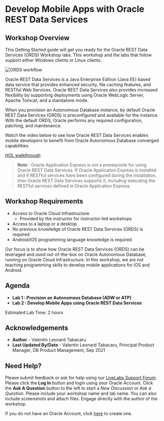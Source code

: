 # Develop Mobile Apps with Oracle REST Data Services

## Workshop Overview

This Getting Started guide will get you ready for the Oracle REST Data Services (ORDS) Workshop labs. This workshop and the labs that follow support either Windows clients or Linux clients.

![ORDS workflow](./images/ords-workflow.jpg "")

Oracle REST Data Services is a Java Enterprise Edition (Java EE) based data service that provides enhanced security, file caching features, and RESTful Web Services. Oracle REST Data Services also provides increased flexibility by supporting deployments using Oracle WebLogic Server, Apache Tomcat, and a standalone mode.

When you provision an Autonomous Database instance, by default Oracle REST Data Services (ORDS) is preconfigured and available for the instance. With the default ORDS, Oracle performs any required configuration, patching, and maintenance.

Watch the video below to see how Oracle REST Data Services enables mobile developers to benefit from Oracle Autonomous Database converged capabilities.

[HOL walkthrough](youtube:KqGzHKz1XLc)

 >**Note** : Oracle Application Express is not a prerequisite for using Oracle REST Data Services.
If Oracle Application Express is installed and if RESTful services have been configured during the installation, then Oracle REST Data Services supports it, including executing the RESTful services defined in Oracle Application Express.

## Workshop Requirements

* Access to Oracle Cloud Infrastructure
    * Provided by the instructor for instructor-led workshops
* Access to a laptop or a desktop
* No previous knowledge of Oracle REST Data Services (ORDS) is required
* Android/iOS programming language knowledge is required

Our focus is to show how Oracle REST Data Services (ORDS) can be leveraged and used out-of-the-box on Oracle Autonomous Database, running on Oracle Cloud Infrastructure. In this workshop, we are not teaching programming skills to develop mobile applications for iOS and Android.

## Agenda

- **Lab 1 : Provision an Autonomous Database (ADW or ATP)**
- **Lab 2 : Develop Mobile Apps using Oracle REST Data Services**

Estimated Lab Time: 2 hours

## Acknowledgements

- **Author** - Valentin Leonard Tabacaru
- **Last Updated By/Date** - Valentin Leonard Tabacaru, Principal Product Manager, DB Product Management, Sep 2021

## Need Help?

Please submit feedback or ask for help using our [LiveLabs Support Forum](https://community.oracle.com/tech/developers/categories/livelabsdiscussions). Please click the **Log In** button and login using your Oracle Account. Click the **Ask A Question** button to the left to start a *New Discussion* or *Ask a Question*.  Please include your workshop name and lab name.  You can also include screenshots and attach files.  Engage directly with the author of the workshop.

If you do not have an Oracle Account, click [here](https://profile.oracle.com/myprofile/account/create-account.jspx) to create one.
